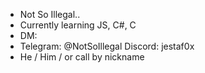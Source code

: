 - Not So Illegal..
- Currently learning JS, C#, C
- DM:
-    Telegram: @NotSoIllegal   Discord: jestaf0x
- He / Him / or call by nickname
